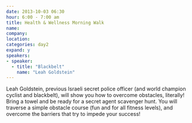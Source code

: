 ```yaml
---
date: 2013-10-03 06:30
hour: 6:00 - 7:00 am
title: Health & Wellness Morning Walk
name: 
company:
location: 
categories: day2
expand: y
speakers:
- speaker:  
  - title: "Blackbelt"
    name: "Leah Goldstein"
---
```

Leah Goldstein, previous Israeli secret police officer (and world champion cyclist
and blackbelt), will show you how to overcome obstacles, literally! Bring a towel
and be ready for a secret agent scavenger hunt. You will traverse a simple
obstacle course (fun and for all fitness levels), and overcome the barriers that
try to impede your success!